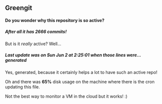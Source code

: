 ## Greengit

#### Do you wonder why this repository is so active?

##### After all it has 2666 commits!

But is it *really* active? Well...

##### Last update was on Sun Jun 2 at 2:25:01 when those lines were... generated

Yes, generated, because it certainly helps a lot to have such an active repo!

Oh and there was **65%** disk usage on the machine
where there is the cron updating this file.

Not the best way to monitor a VM in the cloud but it works! :)
